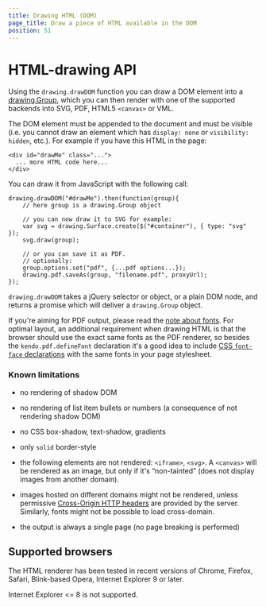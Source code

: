 ```yaml
---
title: Drawing HTML (DOM)
page_title: Draw a piece of HTML available in the DOM
position: 51
---
```


# HTML-drawing API

Using the `drawing.drawDOM` function you can draw a DOM element into a [drawing.Group](/api/dataviz/drawing/group), which you can then render with one of the supported backends into SVG, PDF, HTML5 `<canvas>` or VML.

The DOM element must be appended to the document and must be visible (i.e. you cannot draw an element which has `display: none` or `visibility: hidden`, etc.).  For example if you have this HTML in the page:

    <div id="drawMe" class="...">
      ... more HTML code here...
    </div>

You can draw it from JavaScript with the following call:

    drawing.drawDOM("#drawMe").then(function(group){
        // here group is a drawing.Group object

        // you can now draw it to SVG for example:
        var svg = drawing.Surface.create($("#container"), { type: "svg" });
        svg.draw(group);

        // or you can save it as PDF.
        // optionally:
        group.options.set("pdf", {...pdf options...});
        drawing.pdf.saveAs(group, "filename.pdf", proxyUrl);
    });

`drawing.drawDOM` takes a jQuery selector or object, or a plain DOM node, and returns a promise which will deliver a `drawing.Group` object.

If you're aiming for PDF output, please read the [note about fonts](/framework/drawing/pdf-output.html#using-custom-fonts).  For optimal layout, an additional requirement when drawing HTML is that the browser should use the exact same fonts as the PDF renderer, so besides the `kendo.pdf.defineFont` declaration it's a good idea to include [CSS `font-face` declarations](https://developer.mozilla.org/en-US/docs/Web/CSS/@font-face) with the same fonts in your page stylesheet.


### Known limitations

- no rendering of shadow DOM

- no rendering of list item bullets or numbers (a consequence of not rendering shadow DOM)

- no CSS box-shadow, text-shadow, gradients

- only `solid` border-style

- the following elements are not rendered: `<iframe>`, `<svg>`.  A `<canvas>` will be rendered as an image, but only if it's “non-tainted” (does not display images from another domain).

- images hosted on different domains might not be rendered, unless permissive [Cross-Origin HTTP headers](https://developer.mozilla.org/en-US/docs/Web/HTML/CORS_enabled_image) are provided by the server.  Similarly, fonts might not be possible to load cross-domain.

- the output is always a single page (no page breaking is performed)


## Supported browsers

The HTML renderer has been tested in recent versions of Chrome, Firefox, Safari, Blink-based Opera, Internet Explorer 9 or later.

Internet Explorer <= 8 is not supported.
